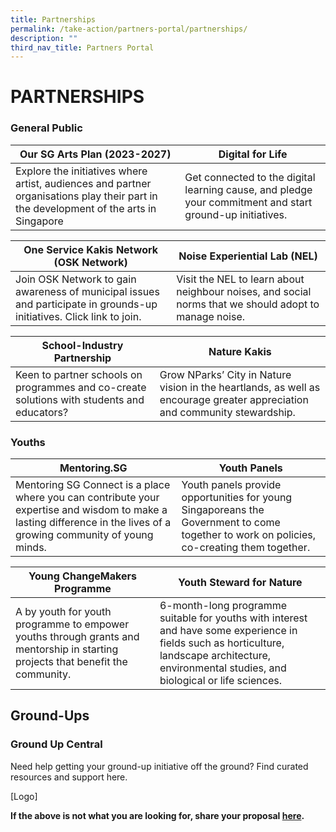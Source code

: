 ```yaml
---
title: Partnerships
permalink: /take-action/partners-portal/partnerships/
description: ""
third_nav_title: Partners Portal
---
```

# PARTNERSHIPS


### General Public

| Our SG Arts Plan (2023-2027) | Digital for Life |
| --- | - | 
| Explore the initiatives where artist, audiences and partner organisations play their part in the development of the arts in Singapore | Get connected to the digital learning cause, and pledge your commitment and start ground-up initiatives.| 

| One Service Kakis Network (OSK Network) | Noise Experiential Lab (NEL) |
| --- | - | 
|  Join OSK Network to gain awareness of municipal issues and participate in grounds-up initiatives. Click link to join. | Visit the NEL to learn about neighbour noises, and social norms that we should adopt to manage noise.| 

|School-Industry Partnership   | Nature Kakis |
| --- | - | 
| Keen to partner schools on programmes and co-create solutions with students and educators? | Grow NParks’ City in Nature vision in the heartlands, as well as encourage greater appreciation and community stewardship.| 

### Youths

| Mentoring.SG | Youth Panels |
| -------- | -------- | 
|Mentoring SG Connect is a place where you can contribute your expertise and wisdom to make a lasting difference in the lives of a growing community of young minds.| Youth panels provide opportunities for young Singaporeans the Government to come together to work on policies, co-creating them together.     | 

| Young ChangeMakers Programme | Youth Steward for Nature|
| -------- | -------- | 
|A by youth for youth programme to empower youths through grants and mentorship in starting projects that benefit the community.|  6-month-long programme suitable for youths with interest and have some experience in fields such as horticulture, landscape architecture, environmental studies, and biological or life sciences.   | 

## Ground-Ups

### Ground Up Central
Need help getting your ground-up initiative off the ground? Find curated resources and support here.

[Logo]

**If the above is not what you are looking for, share your proposal [here](https://go.gov.sg/sgpostageform).**